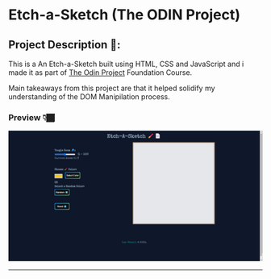 # Etch-a-Sketch (The ODIN Project)

## Project Description 📃:

This is a An Etch-a-Sketch built using HTML, CSS and JavaScript and i made it as part of <a href="https://www.theodinproject.com/lessons/foundations-etch-a-sketch" >The Odin Project</a> Foundation Course.

Main takeaways from this project are that it helped solidify my understanding of the DOM Manipilation process.

### Preview 👇🏾

<img src="./img/Etch-A-Sketch.png" >

<hr>
